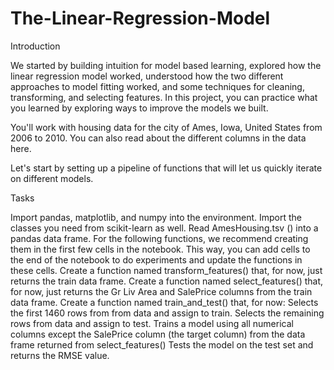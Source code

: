 # The-Linear-Regression-Model
Introduction

We started by building intuition for model based learning, explored how the linear regression model worked, understood how the two different approaches to model fitting worked, and some techniques for cleaning, transforming, and selecting features. In this project, you can practice what you learned by exploring ways to improve the models we built.

You'll work with housing data for the city of Ames, Iowa, United States from 2006 to 2010. You can also read about the different columns in the data here.

Let's start by setting up a pipeline of functions that will let us quickly iterate on different models.

Tasks

Import pandas, matplotlib, and numpy into the environment. Import the classes you need from scikit-learn as well.
Read AmesHousing.tsv () into a pandas data frame.
For the following functions, we recommend creating them in the first few cells in the notebook. This way, you can add cells to the end of the notebook to do experiments and update the functions in these cells.
Create a function named transform_features() that, for now, just returns the train data frame.
Create a function named select_features() that, for now, just returns the Gr Liv Area and SalePrice columns from the train data frame.
Create a function named train_and_test() that, for now:
Selects the first 1460 rows from from data and assign to train.
Selects the remaining rows from data and assign to test.
Trains a model using all numerical columns except the SalePrice column (the target column) from the data frame returned from select_features()
Tests the model on the test set and returns the RMSE value.
